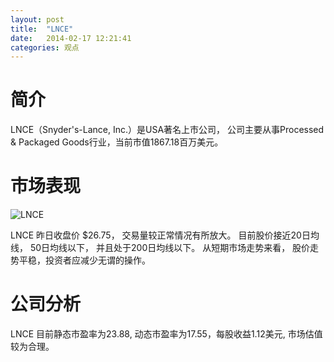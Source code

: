 ```yaml
---
layout: post
title:  "LNCE"
date:   2014-02-17 12:21:41
categories: 观点
---
```


# 简介
LNCE（Snyder's-Lance, Inc.）是USA著名上市公司，
公司主要从事Processed & Packaged Goods行业，当前市值1867.18百万美元。

# 市场表现

![LNCE](http://finviz.com/chart.ashx?t=LNCE&ty=c&ta=1&p=d&s=l)

LNCE 昨日收盘价 $26.75，
交易量较正常情况有所放大。
目前股价接近20日均线，
50日均线以下，
并且处于200日均线以下。
从短期市场走势来看，
股价走势平稳，投资者应减少无谓的操作。

# 公司分析
LNCE 目前静态市盈率为23.88, 动态市盈率为17.55，每股收益1.12美元,
市场估值较为合理。

